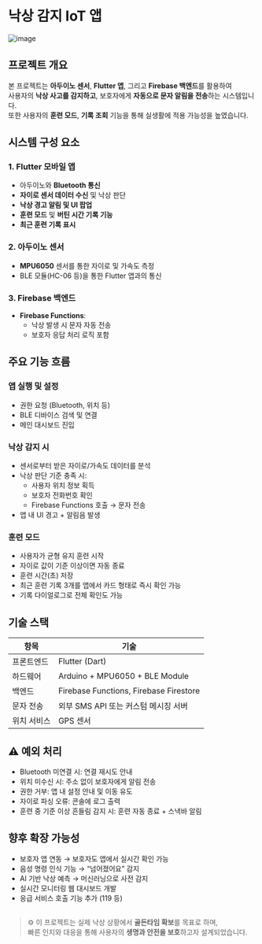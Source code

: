 # 낙상 감지 IoT 앱

![image](https://github.com/user-attachments/assets/1f7d4aee-9461-49de-ad8d-e90c74471424)

##

## 프로젝트 개요

본 프로젝트는 **아두이노 센서**, **Flutter 앱**, 그리고 **Firebase 백엔드**를 활용하여  
사용자의 **낙상 사고를 감지하고**, 보호자에게 **자동으로 문자 알림을 전송**하는 시스템입니다.  
또한 사용자의 **훈련 모드**, **기록 조회** 기능을 통해 실생활에 적용 가능성을 높였습니다.

##

## 시스템 구성 요소

### 1. Flutter 모바일 앱
- 아두이노와 **Bluetooth 통신**
- **자이로 센서 데이터 수신** 및 낙상 판단
- **낙상 경고 알림 및 UI 팝업**
- **훈련 모드** 및 **버틴 시간 기록 기능**
- **최근 훈련 기록 표시**

### 2. 아두이노 센서
- **MPU6050** 센서를 통한 자이로 및 가속도 측정
- BLE 모듈(HC-06 등)을 통한 Flutter 앱과의 통신

### 3. Firebase 백엔드
- **Firebase Functions**:
  - 낙상 발생 시 문자 자동 전송
  - 보호자 응답 처리 로직 포함

##

## 주요 기능 흐름

### 앱 실행 및 설정
- 권한 요청 (Bluetooth, 위치 등)
- BLE 디바이스 검색 및 연결
- 메인 대시보드 진입

### 낙상 감지 시
- 센서로부터 받은 자이로/가속도 데이터를 분석
- 낙상 판단 기준 충족 시:
  - 사용자 위치 정보 획득
  - 보호자 전화번호 확인
  - Firebase Functions 호출 → 문자 전송
- 앱 내 UI 경고 + 알림음 발생

### 훈련 모드
- 사용자가 균형 유지 훈련 시작
- 자이로 값이 기준 이상이면 자동 종료
- 훈련 시간(초) 저장
- 최근 훈련 기록 3개를 앱에서 카드 형태로 즉시 확인 가능
- 기록 다이얼로그로 전체 확인도 가능

##

## 기술 스택

| 항목         | 기술                                  |
|--------------|----------------------------------------|
| 프론트엔드   | Flutter (Dart)                        |
| 하드웨어     | Arduino + MPU6050 + BLE Module        |
| 백엔드       | Firebase Functions, Firebase Firestore |
| 문자 전송    | 외부 SMS API 또는 커스텀 메시징 서버 |
| 위치 서비스 | GPS 센서               |

##

## ⚠️ 예외 처리

- Bluetooth 미연결 시: 연결 재시도 안내
- 위치 미수신 시: 주소 없이 보호자에게 알림 전송
- 권한 거부: 앱 내 설정 안내 및 이동 유도
- 자이로 파싱 오류: 콘솔에 로그 출력
- 훈련 중 기준 이상 흔들림 감지 시: 훈련 자동 종료 + 스낵바 알림

##

## 향후 확장 가능성

- 보호자 앱 연동 → 보호자도 앱에서 실시간 확인 가능
- 음성 명령 인식 기능 → “넘어졌어요” 감지
- AI 기반 낙상 예측 → 머신러닝으로 사전 감지
- 실시간 모니터링 웹 대시보드 개발
- 응급 서비스 호출 기능 추가 (119 등)

##

> ⚙️ 이 프로젝트는 실제 낙상 상황에서 **골든타임 확보**를 목표로 하며,  
> 빠른 인지와 대응을 통해 사용자의 **생명과 안전을 보호**하고자 설계되었습니다.
